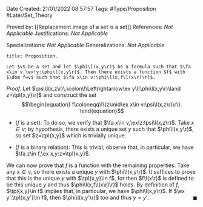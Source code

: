 <div class="topSpace"></div>

Date Created: 21/01/2022 08:57:57
Tags: #Type/Proposition #Later/Set_Theory

Proved by: [[Replacement image of a set is a set]]
References: <i>Not Applicable</i>
Justifications: <i>Not Applicable</i>

Specializations: <i>Not Applicable</i>
Generalizations: <i>Not Applicable</i>

``` ad-Proposition
title: Proposition.

Let $v$ be a set and let $\phi\l(x,y\r)$ be a formula such that $\fa x\in v,\ex!y:\phi\l(x,y\r)$. Then there exists a function $f$ with $\dom f=v$ such that $\fa x\in v:\phi\l(x,f\l(x\r)\r)$.

```

<i>Proof.</i> Let $\psi\l(x,z\r)\,\colon\!\Leftrightarrow\ex y\l[\phi\l(x,y\r)\land z=\tpl{x,y}\r]$ and construct the set
$$\begin{equation}
    f\coloneqq\l\{z\mid\ex x\in v:\psi\l(x,z\r)\r\}.
\end{equation}$$
* ($f$ is a set): To do so, we verify that $\fa x\in v,\ex!z:\psi\l(x,z\r)$. Take $x\in v$; by hypothesis, there exists a unique set $y$ such that $\phi\l(x,y\r)$, so set $z=\tpl{x,y}$ which is trivially unique.

* ($f$ is a binary relation): This is trivial; observe that, in particular, we have $\fa z\in f,\ex x,y:z=\tpl{x,y}$.

We can now prove that $f$ is a function with the remaining properties. Take any $x\in v$, so there exists a unique $y$ with $\phi\l(x,y\r)$. It suffices to prove that this is the unique $y$ with $\tpl{x,y}\in f$, for then $f\l(x\r)$ is defined to be this unique $y$ and thus $\phi\l(x,f\l(x\r)\r)$ holds. By definition of $f$, $\tpl{x,y}\in f$ implies that, in particular, we have $\phi\l(x,y\r)$. If $\ex y':\tpl{x,y'}\in f$, then $\phi\l(x,y'\r)$ too and thus $y=y'$.<span style="float:right;">$\blacksquare$</span>
